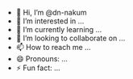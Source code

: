 - 👋 Hi, I’m @dn-nakum
- 👀 I’m interested in ...
- 🌱 I’m currently learning ...
- 💞️ I’m looking to collaborate on ...
- 📫 How to reach me ...
- 😄 Pronouns: ...
- ⚡ Fun fact: ...

<!---
dn-nakum/dn-nakum is a ✨ special ✨ repository because its `README.md` (this file) appears on your GitHub profile.
You can click the Preview link to take a look at your changes.
--->
